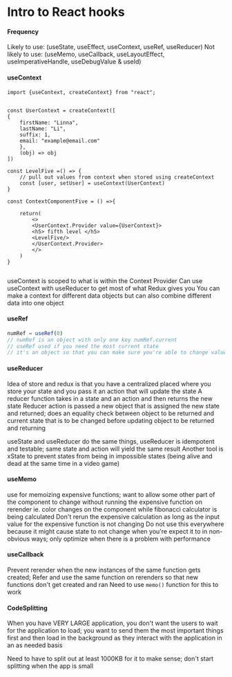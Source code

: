 # Intro to React hooks
#### Frequency 

Likely to use: (useState, useEffect, useContext, useRef, useReducer)
Not likely to use: (useMemo, useCallback, useLayoutEffect, useImperativeHandle, useDebugValue & useId)

#### useContext

```JavaScript, HTML 
import {useContext, createContext} from "react";


const UserContext = createContext([
{
	firstName: "Linna",
	lastName: "Li",
	suffix: 1,
	email: "example@email.com"
	},
	(obj) => obj
])

const LevelFive =() => {
	// pull out values from context when stored using createContext
	const [user, setUser] = useContext(UserContext)
}

const ContextComponentFive = () =>{

	return(
		<>
		<UserContext.Provider value={UserContext}>
		<h5> fifth level </h5>
		<LevelFive/>
		</UserContext.Provider>
		</>
	)
}


```

useContext is scoped to what is within the Context Provider
Can use useContext with useReducer to get most of what Redux gives you
You can make a context for different data objects but can also combine different data into one object

#### useRef

```javaScript
numRef = useRef(0)
// numRef is an object with only one key numRef.current
// useRef used if you need the most current state
// it's an object so that you can make sure you're able to change value but track the same object 
```

#### useReducer

Idea of store and redux is that you have a centralized placed where you store your state and you pass it an action that will update the state
A reducer function takes in a state and an action and then returns the new state
Reducer action is passed a new object that is assigned the new state and returned; does an equality check between object to be returned and current state that is to be changed before updating object to be returned and returning

useState and useReducer do the same things, useReducer is idempotent and testable; same state and action will yield the same result
Another tool is xState to prevent states from being in impossible states (being alive and dead at the same time in a video game)

#### useMemo

use for memoizing expensive functions; want to allow some other part of the component to change without running the expensive function on rerender
ie. color changes on the component while fibonacci calculator is being calculated
Don't rerun the expensive calculation as long as the input  value for the expensive function is not changing
Do not use this everywhere because it might cause state to not change when you're expect it to in non-obvious ways; only optimize when there is a problem with performance

#### useCallback

Prevent rerender when the new instances of the same function gets created; Refer and use the same function on rerenders so that new functions don't get created and ran
Need to use `memo()`  function for this to work

#### CodeSplitting

When you have VERY LARGE application, you don't want the users to wait for the application to load; you want to send them the most important things first and then load in the background as they interact with the application in an as needed basis

Need to have to split out at least 1000KB for it to make sense; don't start splitting when the app is small